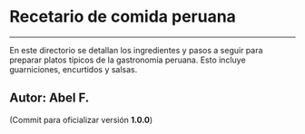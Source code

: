 # Recetario de comida peruana
---

En este directorio se detallan los ingredientes y pasos a seguir para preparar platos típicos de la gastronomía peruana. Esto incluye guarniciones, encurtidos y salsas.


## Autor: Abel F.

(Commit para oficializar versión **1.0.0**)

